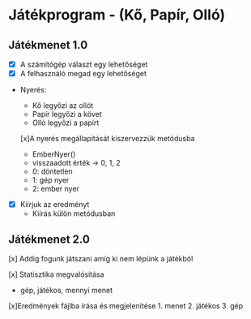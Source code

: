 # Játékprogram - (Kő, Papír, Olló)

## Játékmenet 1.0
- [x] A számítógép választ egy lehetőséget
- [x] A felhasználó megad egy lehetőséget
- Nyerés:
	- Kő legyőzi az ollót
	- Papír legyőzi a követ
	- Olló legyőzi a papírt

	[x]A nyerés megállapítását kiszervezzük metódusba
	- EmberNyer()
    - visszaadott érték -> 0, 1, 2
    - 0: döntetlen
    - 1: gép nyer
    - 2: ember nyer
- [x] Kiírjuk az eredményt
	- Kiírás külön metódusban

## Játékmenet 2.0
[x] Addig fogunk játszani amíg ki nem lépünk a játékból

[x] Statisztika megvalósítása
   - gép, játékos, mennyi menet

[x]Eredmények fájlba írása és megjelenítése
     1. menet
     2. játékos
     3. gép
